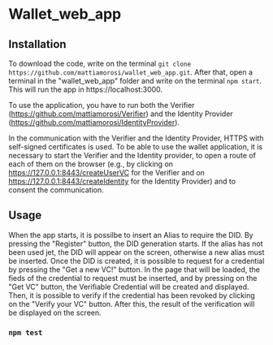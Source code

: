 # Wallet_web_app


## Installation

To download the code, write on the terminal `git clone https://github.com/mattiamorosi/wallet_web_app.git`.
After that, open a terminal in the "wallet_web_app" folder and write on the terminal `npm start`. This will run the app in https://localhost:3000.

To use the application, you have to run both the Verifier (https://github.com/mattiamorosi/Verifier) and the Identity Provider (https://github.com/mattiamorosi/IdentityProvider).

In the communication with the Verifier and the Identity Provider, HTTPS with self-signed certificates is used. To be able to use the wallet application, it is necessary to start the Verifier and the Identity provider, to open a route of each of them on the browser (e.g., by clicking on https://127.0.0.1:8443/createUserVC for the Verifier and on https://127.0.0.1:8443/createIdentity for the Identity Provider) and to consent the communication.


## Usage
When the app starts, it is possilbe to insert an Alias to require the DID. By pressing the "Register" button, the DID generation starts. If the alias has not been used jet, the DID will appear on the screen, otherwise a new alias must be inserted.
Once the DID is created, it is possible to request for a credential by pressing the "Get a new VC!" button. In the page that will be loaded, the fieds of the credential to request must be inserted, and by pressing on the "Get VC" button, the Verifiable Credential will be created and displayed.
Then, it is possible to verify if the credential has been revoked by clicking on the "Verify your VC" button. After this, the result of the verification will be displayed on the screen.



### `npm test`

